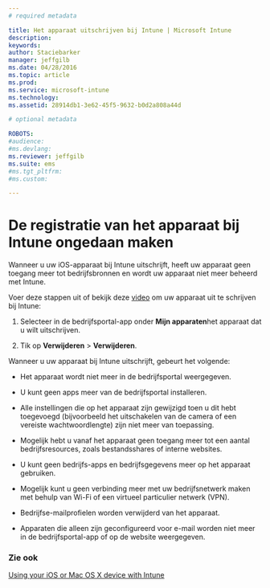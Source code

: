 ```yaml
---
# required metadata

title: Het apparaat uitschrijven bij Intune | Microsoft Intune
description:
keywords:
author: Staciebarker
manager: jeffgilb
ms.date: 04/28/2016
ms.topic: article
ms.prod:
ms.service: microsoft-intune
ms.technology:
ms.assetid: 28914db1-3e62-45f5-9632-b0d2a808a44d

# optional metadata

ROBOTS:
#audience:
#ms.devlang:
ms.reviewer: jeffgilb
ms.suite: ems
#ms.tgt_pltfrm:
#ms.custom:

---
```



# De registratie van het apparaat bij Intune ongedaan maken

Wanneer u uw iOS-apparaat bij Intune uitschrijft, heeft uw apparaat geen toegang meer tot bedrijfsbronnen en wordt uw apparaat niet meer beheerd met Intune.

Voer deze stappen uit of bekijk deze [video](http://aka.ms/kfz8j1) om uw apparaat uit te schrijven bij Intune:

1.  Selecteer in de bedrijfsportal-app onder **Mijn apparaten**het apparaat dat u wilt uitschrijven.

2.  Tik op **Verwijderen** &gt; **Verwijderen**.

Wanneer u uw apparaat bij Intune uitschrijft, gebeurt het volgende:

-   Het apparaat wordt niet meer in de bedrijfsportal weergegeven.

-   U kunt geen apps meer van de bedrijfsportal installeren.

-   Alle instellingen die op het apparaat zijn gewijzigd toen u dit hebt toegevoegd (bijvoorbeeld het uitschakelen van de camera of een vereiste wachtwoordlengte) zijn niet meer van toepassing.

-   Mogelijk hebt u vanaf het apparaat geen toegang meer tot een aantal bedrijfsresources, zoals bestandsshares of interne websites.

-   U kunt geen bedrijfs-apps en bedrijfsgegevens meer op het apparaat gebruiken.

-   Mogelijk kunt u geen verbinding meer met uw bedrijfsnetwerk maken met behulp van Wi-Fi of een virtueel particulier netwerk (VPN).

-   Bedrijfse-mailprofielen worden verwijderd van het apparaat.

-   Apparaten die alleen zijn geconfigureerd voor e-mail worden niet meer in de bedrijfsportal-app of op de website weergegeven.

### Zie ook
[Using your iOS or Mac OS X device with Intune](using-your-ios-or-mac-os-x-device-with-intune.md)

<!--HONumber=May16_HO2-->



